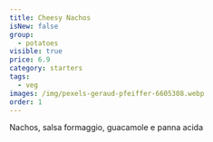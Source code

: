 ```yaml
---
title: Cheesy Nachos
isNew: false
group:
  - potatoes
visible: true
price: 6.9
category: starters
tags:
  - veg
images: /img/pexels-geraud-pfeiffer-6605308.webp
order: 1
---
```


Nachos, salsa formaggio, guacamole e panna acida

